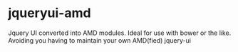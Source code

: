 jqueryui-amd
============

Jquery UI converted into AMD modules. Ideal for use with bower or the like. Avoiding you having to maintain your own AMD(fied) jquery-ui